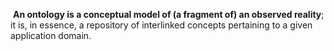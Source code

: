  **An ontology is a conceptual model of (a fragment of) an observed reality**; it is, in essence, a repository of interlinked concepts pertaining to a given application domain.

